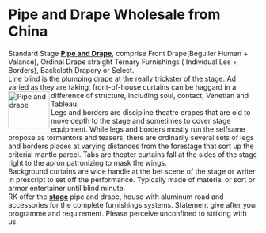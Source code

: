 # Pipe and Drape Wholesale from China
<p>Standard Stage <strong><a href="http://www.beyondstage.com/pipe_and_drapes/" target="_blank">Pipe and Drape</a></strong>, comprise Front Drape(Beguiler Human + Valance), Ordinal Drape straight Ternary Furnishings ( Individual Les + Borders), Backcloth Drapery or Select.<br />
  Line blind is the plumping drape at the really trickster of the stage. Ad varied as they are taking, front-of-house curtains can be haggard in a difference of structure, including soul, contact, <img src="http://www.beyondstage.com/uploads/allimg/150506/1-1505061152190-L.jpg " alt="Pipe and drape" width="83" height="75" align="left" />Venetian and Tableau. <br />
  Legs and borders are discipline theatre drapes that are old to move depth to the stage and sometimes to cover stage equipment. While legs and borders mostly run the selfsame propose as tormentors and teasers, there are ordinarily several sets of legs and borders places at varying distances from the forestage that sort up the criterial mantle parcel. Tabs are theater curtains fall at the sides of the stage right to the apron patronizing to mask the wings.<br />
  Background curtains are wide handle at the bet scene of the stage or writer in prescript to set off the performance. Typically made of material or sort or armor entertainer until blind minute.<br />
RK offer the <strong><a href="http://www.beyondstage.com/" target="_blank">stage</a></strong> pipe and drape, house with aluminum road and accessories for the complete furnishings systems. Statement give after your programme and requirement. Please perceive unconfined to striking with us.</p>

